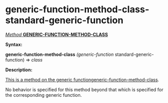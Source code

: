 generic-function-method-class-standard-generic-function
=======================================================

[*Method* **GENERIC-FUNCTION-METHOD-CLASS**]()

**Syntax:**

**generic-function-method-class** *(generic-function* standard-generic-function) => *class*

**Description:**

[This is a method on the generic function]()[generic-function-method-class](generic-function-method-class.md).

No behavior is specified for this method beyond that which is specified for the corresponding generic function.
